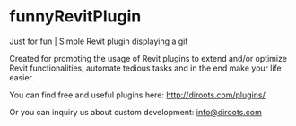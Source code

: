 # funnyRevitPlugin

Just for fun | Simple Revit plugin displaying a gif

Created for promoting the usage of Revit plugins to extend and/or optimize Revit functionalities, automate tedious tasks and in the end make your life easier. 

You can find free and useful plugins here:
http://diroots.com/plugins/

Or you can inquiry us about custom development: 
info@diroots.com 
